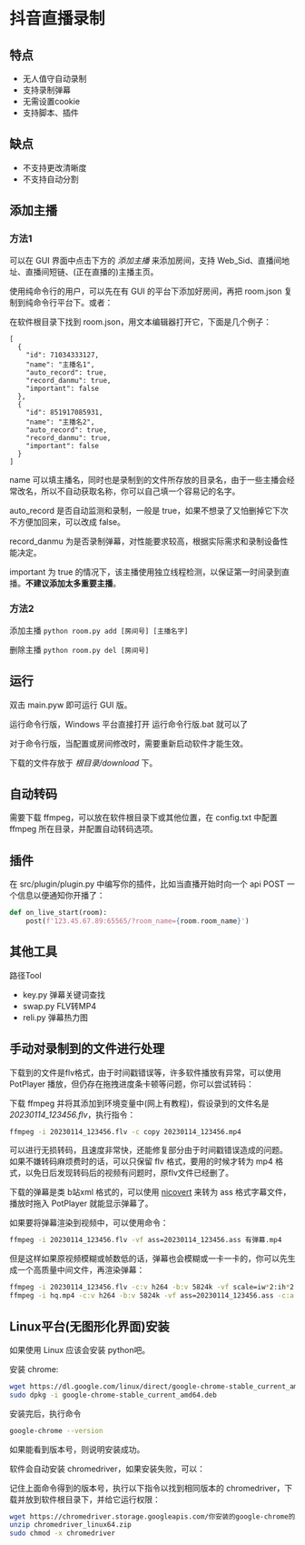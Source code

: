 # 抖音直播录制
## 特点
- 无人值守自动录制
- 支持录制弹幕
- 无需设置cookie
- 支持脚本、插件

## 缺点
- 不支持更改清晰度
- 不支持自动分割

## 添加主播
### 方法1
可以在 GUI 界面中点击下方的 *添加主播* 来添加房间，支持 Web_Sid、直播间地址、直播间短链、(正在直播的)主播主页。

使用纯命令行的用户，可以先在有 GUI 的平台下添加好房间，再把 room.json 复制到纯命令行平台下。或者：

在软件根目录下找到 room.json，用文本编辑器打开它，下面是几个例子：
``` text
[
  {
    "id": 71034333127,
    "name": "主播名1",
    "auto_record": true,
    "record_danmu": true,
    "important": false
  },
  {
    "id": 851917085931,
    "name": "主播名2",
    "auto_record": true,
    "record_danmu": true,
    "important": false
  }
]
```
name 可以填主播名，同时也是录制到的文件所存放的目录名，由于一些主播会经常改名，所以不自动获取名称，你可以自己填一个容易记的名字。

auto_record 是否自动监测和录制，一般是 true，如果不想录了又怕删掉它下次不方便加回来，可以改成 false。

record_danmu 为是否录制弹幕，对性能要求较高，根据实际需求和录制设备性能决定。

important 为 true 的情况下，该主播使用独立线程检测，以保证第一时间录到直播。**不建议添加太多重要主播**。

### 方法2 
添加主播 `python room.py add [房间号] [主播名字]`

删除主播 `python room.py del [房间号]`

## 运行
双击 main.pyw 即可运行 GUI 版。

运行命令行版，Windows 平台直接打开 运行命令行版.bat 就可以了

对于命令行版，当配置或房间修改时，需要重新启动软件才能生效。

下载的文件存放于 *根目录/download* 下。

## 自动转码
需要下载 ffmpeg，可以放在软件根目录下或其他位置，在 config.txt 中配置 ffmpeg 所在目录，并配置自动转码选项。

## 插件
在 src/plugin/plugin.py 中编写你的插件，比如当直播开始时向一个 api POST 一个信息以便通知你开播了：
``` python
def on_live_start(room):
    post(f'123.45.67.89:65565/?room_name={room.room_name}')
```

## 其他工具
路径Tool
- key.py 弹幕关键词查找
- swap.py FLV转MP4
- reli.py 弹幕热力图

## 手动对录制到的文件进行处理

下载到的文件是flv格式，由于时间戳错误等，许多软件播放有异常，可以使用 PotPlayer 播放，但仍存在拖拽进度条卡顿等问题，你可以尝试转码：

下载 ffmpeg 并将其添加到环境变量中(网上有教程)，假设录到的文件名是 *20230114_123456.flv*，执行指令：
``` bash
ffmpeg -i 20230114_123456.flv -c copy 20230114_123456.mp4
```
可以进行无损转码，且速度非常快，还能修复部分由于时间戳错误造成的问题。
如果不嫌转码麻烦费时的话，可以只保留 flv 格式，要用的时候才转为 mp4 格式，以免日后发现转码后的视频有问题时，原flv文件已经删了。

下载的弹幕是类 b站xml 格式的，可以使用 [nicovert](https://github.com/muzuiget/niconvert) 来转为 ass 格式字幕文件，播放时拖入 PotPlayer 就能显示弹幕了。

如果要将弹幕渲染到视频中，可以使用命令：
``` bash
ffmpeg -i 20230114_123456.flv -vf ass=20230114_123456.ass 有弹幕.mp4
```

但是这样如果原视频模糊或帧数低的话，弹幕也会模糊或一卡一卡的，你可以先生成一个高质量中间文件，再渲染弹幕：
``` bash
ffmpeg -i 20230114_123456.flv -c:v h264 -b:v 5824k -vf scale=iw*2:ih*2 -c:a copy -r 60 hq.mp4
ffmpeg -i hq.mp4 -c:v h264 -b:v 5824k -vf ass=20230114_123456.ass -c:a copy 有弹幕.mp4
```

## Linux平台(无图形化界面)安装
如果使用 Linux 应该会安装 python吧。

安装 chrome:
``` bash
wget https://dl.google.com/linux/direct/google-chrome-stable_current_amd64.deb
sudo dpkg -i google-chrome-stable_current_amd64.deb
```
安装完后，执行命令
``` bash
google-chrome --version
```
如果能看到版本号，则说明安装成功。

软件会自动安装 chromedriver，如果安装失败，可以：

记住上面命令得到的版本号，执行以下指令以找到相同版本的 chromedriver，下载并放到软件根目录下，并给它运行权限：
``` bash
wget https://chromedriver.storage.googleapis.com/你安装的google-chrome的版本/chromedriver_linux64.zip
unzip chromedriver_linux64.zip
sudo chmod -x chromedriver
```
